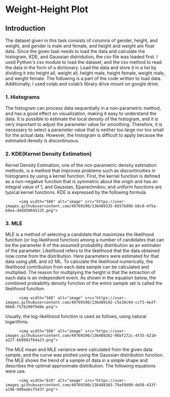 # Weight-Height Plot

  ## Introduction
  The dataset given in this task consists of columns of gender, height, and weight, and gender is male and female, and height and weight are float data. Since the given task needs to load the data and calculate the histogram, KDE, and Gaussian distridution, the csv file was loaded first. I used Python's csv module to load the dataset, and the csv method to read the data in the form of a dictionary. Load the data and store it in a list by dividing it into height all, weight all, height male, height female, weight male, and weight female. The following is a part of the code written to load data. Additionally, I used colab and colab’s library drive mount on google drive.

  ### 1. Histograms
  The histogram can process data sequentially in a non-parametric method, and has a good effect on visualization, making it easy to understand the data. It is possible to estimate the local density of the histogram, and it is very important to adjust the parameter value for smoothing. Therefore, it is necessary to select a parameter value that is neither too large nor too small for the actual data. However, the histogram is difficult to apply because the estimated density is discontinuous.
  
  ### 2. KDE(Kernel Density Estimation)
  Kernel Density Estimation, one of the non-parametric density estimation methods, is a method that improves problems such as discontinuities in histograms by using  a kernel function. First, the kernel function is defined as a non-negative function that is symmetric about the origin and has an integral value of 1, and Gaussian, Epanechnikov, and uniform functions are typical kernel functions. KDE is expressed by the following formula.

          <img width="566" alt="image" src="https://user-images.githubusercontent.com/49769190/136489335-0557b89b-b8c8-475a-b9ea-d4dd58645125.png">

  ### 3. MLE
  MLE is a method of selecting a candidate that maximizes the likelihood function (or log likelihood function) among a number of candidates that can be the parameter θ of the assumed probability distribution as an estimator of the parameter. Likelihood refers to the likelihood that the data obtained now come from the distribution. Here parameters were estimated for that data using μML and σ2 ML. To calculate the likelihood numerically, the likelihood contribution from each data sample can be calculated and multiplied. The reason for multiplying the height is that the extraction of each data is an independent event. As shown in the equation below, the combined probability density function of the entire sample set is called the likelihood function.
  
          <img width="566" alt="image" src="https://user-images.githubusercontent.com/49769190/136489192-c5e38c94-ccf3-4e2f-9668-f576290f9d8e.png">

Usually, the log-likelihood function is used as follows, using natural logarithms.

          <img width="566" alt="image" src="https://user-images.githubusercontent.com/49769190/136489262-96bf272c-4f35-4210-a227-bb9982f64a23.png">

The MLE mean and MLE variance were calculated from the given data sample, and the curve was plotted using the Gaussian distribution function. The MLE shows the trend of a sample of data in a simple shape and describes the optimal approximate distribution. The following equations were use.
 
          <img width="619" alt="image" src="https://user-images.githubusercontent.com/49769190/136489383-79af0d99-de58-433f-a198-0d9aebcf5437.png">
  
  
